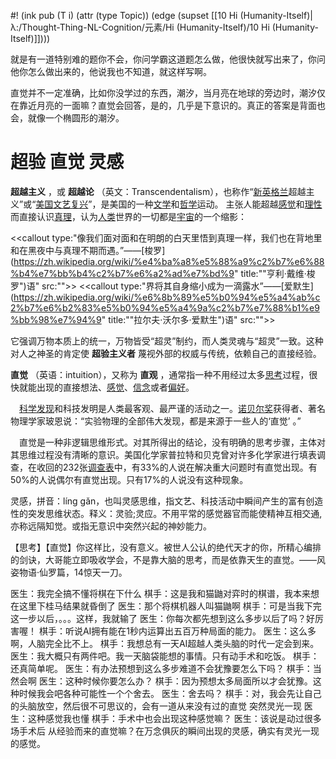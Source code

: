 #! (ink pub (T i) (attr (type Topic)) (edge (supset [[10 Hi (Humanity-Itself)|λ:/Thought-Thing-NL-Cognition/元素/Hi (Humanity-Itself)/10 Hi (Humanity-Itself)]])))


就是有一道特别难的题你不会，你问学霸这道题怎么做，他很快就写出来了，你问他你怎么做出来的，他说我也不知道，就这样写啊。

直觉并不一定准确，比如你没学过的东西，潮汐，当月亮在地球的旁边时，潮汐仅在靠近月亮的一面嘛？直觉会回答，是的，几乎是下意识的。真正的答案是背面也会，就像一个椭圆形的潮汐。

# 超验 直觉 灵感

 **超越主义** ，或 **超越论** （英文：Transcendentalism），也称作“[新英格兰](https://zh.wikipedia.org/wiki/%E6%96%B0%E8%8B%B1%E6%A0%BC%E5%85%B0 "新英格兰")超越主义”或“[美国](https://zh.wikipedia.org/wiki/%E7%BE%8E%E5%9B%BD "美国")[文艺复兴](https://zh.wikipedia.org/wiki/%E6%96%87%E8%89%BA%E5%A4%8D%E5%85%B4 "文艺复兴")”，是美国的一种[文学](https://zh.wikipedia.org/wiki/%E6%96%87%E5%AD%A6 "文学")和[哲学](https://zh.wikipedia.org/wiki/%E5%93%B2%E5%AD%A6 "哲学")运动。
主张人能超越[感觉](https://zh.wikipedia.org/wiki/%E6%84%9F%E8%A6%BA "感觉")和[理性](https://zh.wikipedia.org/wiki/%E7%90%86%E6%80%A7 "理性")而直接认识[真理](https://zh.wikipedia.org/wiki/%E7%9C%9F%E7%90%86 "真理")，认为[人类](https://zh.wikipedia.org/wiki/%E4%BA%BA%E7%B1%BB "人类")世界的一切都是[宇宙](https://zh.wikipedia.org/wiki/%E5%AE%87%E5%AE%99 "宇宙")的一个缩影：

<<callout type:"像我们面对面和在明朗的白天里悟到真理一样，我们也在背地里和在黑夜中与真理不期而遇。”——[梭罗](https://zh.wikipedia.org/wiki/%e4%ba%a8%e5%88%a9%c2%b7%e6%88%b4%e7%bb%b4%c2%b7%e6%a2%ad%e7%bd%9" title:""亨利·戴维·梭罗")语" src:"">>
<<callout type:"界将其自身缩小成为一滴露水”——[爱默生](https://zh.wikipedia.org/wiki/%e6%8b%89%e5%b0%94%e5%a4%ab%c2%b7%e6%b2%83%e5%b0%94%e5%a4%9a%c2%b7%e7%88%b1%e9%bb%98%e7%94%9" title:""拉尔夫·沃尔多·爱默生")语" src:"">>

它强调万物本质上的统一，万物皆受“超灵”制约，而人类灵魂与“超灵”一致。这种对人之神圣的肯定使 **超验主义者** 蔑视外部的权威与传统，依赖自己的直接经验。


 **直觉** （英语：intuition），又称为 **直观** ，通常指一种不用经过太多[思考](https://zh.wikipedia.org/wiki/%E6%80%9D%E8%80%83 "思考")过程，很快就能出现的直接想法、[感觉](https://zh.wikipedia.org/wiki/%E6%84%9F%E8%A6%BA "感觉")、[信念](https://zh.wikipedia.org/wiki/%E4%BF%A1%E5%BF%B5 "信念")或者[偏好](https://zh.wikipedia.org/wiki/%E5%81%8F%E5%A5%BD "偏好")。


　[科学发现](https://wiki.mbalib.com/wiki/%E7%A7%91%E5%AD%A6%E5%8F%91%E7%8E%B0 "科学发现")和科技发明是人类最客观、最严谨的活动之一。[诺贝尔奖](https://wiki.mbalib.com/wiki/%E8%AF%BA%E8%B4%9D%E5%B0%94%E5%A5%96 "诺贝尔奖")获得者、著名物理学家玻恩说：“实验物理的全部伟大发现，都是来源于一些人的‘直觉’ 。”

　直觉是一种非逻辑思维形式。对其所得出的结论，没有明确的思考步骤，主体对其思维过程没有清晰的意识。美国化学家普拉特和贝克曾对许多化学家进行填表调查，在收回的232张[调查表](https://wiki.mbalib.com/wiki/%E8%B0%83%E6%9F%A5%E8%A1%A8 "调查表")中，有33%的人说在解决重大问题时有直觉出现。有50%的人说偶尔有直觉出现。只有17%的人说没有这种现象。



灵感，拼音：líng gǎn，也叫灵感思维，指文艺、科技活动中瞬间产生的富有创造性的突发思维状态。释义：灵验;灵应。不用平常的感觉器官而能使精神互相交通,亦称远隔知觉。或指无意识中突然兴起的神妙能力。


【思考】【直觉】你这样比，没有意义。被世人公认的绝代天才的你，所精心编排的剑诀，大哥能立即吸收学会，不是靠大脑的思考，而是依靠天生的直觉。——风姿物语·仙罗篇，14惊天一刀。


医生：我完全搞不懂将棋在下什么
棋手：这是我和猫鼬对弈时的棋谱，我本来想在这里下桂马结果就昏倒了
医生：那个将棋机器人叫猫鼬啊
棋手：可是当我下完这一步以后，。。。这样，我就输了
医生：你每次都先想到这么多步以后了吗？好厉害喔！
棋手：听说AI拥有能在1秒内运算出五百万种局面的能力。
医生：这么多啊，人脑完全比不上。
棋手：我想总有一天AI超越人类头脑的时代一定会到来。
医生：我大概只有两件吧。我一天脑袋能想的事情。只有动手术和吃饭。
棋手：还真简单呢。
医生：有办法预想到这么多步难道不会犹豫要怎么下吗？
棋手：当然会啊
医生：这种时候你要怎么办？
棋手：因为预想太多局面所以才会犹豫。这种时候我会吧各种可能性一个个舍去。
医生：舍去吗？
棋手：对，我会先让自己的头脑放空，然后很不可思议的，会有一道从来没有过的直觉 突然灵光一现
医生：这种感觉我也懂
棋手：手术中也会出现这种感觉嘛？
医生：该说是动过很多场手术后 从经验而来的直觉嘛？在万念俱灰的瞬间出现的灵感，确实有灵光一现的感觉。
